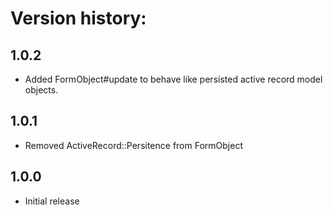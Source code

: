 # Version history:

## 1.0.2

* Added FormObject#update to behave like persisted active record model objects.

## 1.0.1

* Removed ActiveRecord::Persitence from FormObject

## 1.0.0

* Initial release
